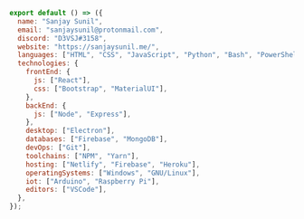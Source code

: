 <!--

Sanjay Sunil
============

Email: sanjaysunil@protonmail.com
Discord: D3VSJ#3158
Website: https://sanjaysunil.me/
-->

```js
export default () => ({
  name: "Sanjay Sunil",
  email: "sanjaysunil@protonmail.com",
  discord: "D3VSJ#3158",
  website: "https://sanjaysunil.me/",
  languages: ["HTML", "CSS", "JavaScript", "Python", "Bash", "PowerShell"],
  technologies: {
    frontEnd: {
      js: ["React"],
      css: ["Bootstrap", "MaterialUI"],
    },
    backEnd: {
      js: ["Node", "Express"],
    },
    desktop: ["Electron"],
    databases: ["Firebase", "MongoDB"],
    devOps: ["Git"],
    toolchains: ["NPM", "Yarn"],
    hosting: ["Netlify", "Firebase", "Heroku"],
    operatingSystems: ["Windows", "GNU/Linux"],
    iot: ["Arduino", "Raspberry Pi"],
    editors: ["VSCode"],
  },
});
```
